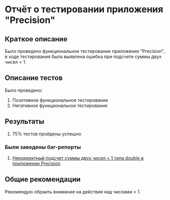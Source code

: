 # Отчёт о тестировании приложения "Precision"

## Краткое описание

Было проведено функциональное тестирование приложения "Precision", в ходе тестирования была выявлена ошибка при подсчете суммы двух чисел < 1.

## Описание тестов

Было проведено:
1. Позитивное функциональное тестирование
1. Негативное функциональное тестирование

## Результаты

1. 75% тестов пройдены успешно

### Были заведены баг-репорты
1. [Некореектный подсчет суммы двух чисел < 1 типа double в приложении Precision](https://github.com/DariaZinchenko/netology_java_22/issues/1)

## Общие рекомендации

Рекомендую обраить внимание на действия над числами < 1.